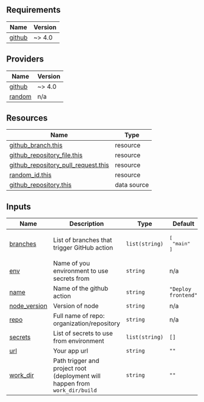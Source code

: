 <!-- BEGIN_TF_DOCS -->
## Requirements

| Name | Version |
|------|---------|
| <a name="requirement_github"></a> [github](#requirement\_github) | ~> 4.0 |

## Providers

| Name | Version |
|------|---------|
| <a name="provider_github"></a> [github](#provider\_github) | ~> 4.0 |
| <a name="provider_random"></a> [random](#provider\_random) | n/a |

## Resources

| Name | Type |
|------|------|
| [github_branch.this](https://registry.terraform.io/providers/integrations/github/latest/docs/resources/branch) | resource |
| [github_repository_file.this](https://registry.terraform.io/providers/integrations/github/latest/docs/resources/repository_file) | resource |
| [github_repository_pull_request.this](https://registry.terraform.io/providers/integrations/github/latest/docs/resources/repository_pull_request) | resource |
| [random_id.this](https://registry.terraform.io/providers/hashicorp/random/latest/docs/resources/id) | resource |
| [github_repository.this](https://registry.terraform.io/providers/integrations/github/latest/docs/data-sources/repository) | data source |

## Inputs

| Name | Description | Type | Default | Required |
|------|-------------|------|---------|:--------:|
| <a name="input_branches"></a> [branches](#input\_branches) | List of branches that trigger GitHub action | `list(string)` | <pre>[<br>  "main"<br>]</pre> | no |
| <a name="input_env"></a> [env](#input\_env) | Name of you environment to use secrets from | `string` | n/a | yes |
| <a name="input_name"></a> [name](#input\_name) | Name of the github action | `string` | `"Deploy frontend"` | no |
| <a name="input_node_version"></a> [node\_version](#input\_node\_version) | Version of node | `string` | n/a | yes |
| <a name="input_repo"></a> [repo](#input\_repo) | Full name of repo: organization/repository | `string` | n/a | yes |
| <a name="input_secrets"></a> [secrets](#input\_secrets) | List of secrets to use from environment | `list(string)` | `[]` | no |
| <a name="input_url"></a> [url](#input\_url) | Your app url | `string` | `""` | no |
| <a name="input_work_dir"></a> [work\_dir](#input\_work\_dir) | Path trigger and project root (deployment will happen from `work_dir/build` | `string` | `""` | no |
<!-- END_TF_DOCS -->